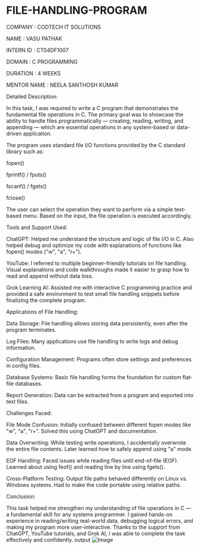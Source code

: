 # FILE-HANDLING-PROGRAM

COMPANY : CODTECH IT SOLUTIONS

NAME : VASU PATHAK 

INTERN ID : CT04DF1007

DOMAIN : C PROGRAMMING

DURATION : 4 WEEKS

MENTOR NAME : NEELA SANTHOSH KUMAR

Detailed Description:

In this task, I was required to write a C program that demonstrates the fundamental file operations in C. The primary goal was to showcase the ability to handle files programmatically — creating, reading, writing, and appending — which are essential operations in any system-based or data-driven application.

The program uses standard file I/O functions provided by the C standard library such as:

fopen()

fprintf() / fputs()

fscanf() / fgets()

fclose()


The user can select the operation they want to perform via a simple text-based menu. Based on the input, the file operation is executed accordingly.



Tools and Support Used:

ChatGPT: Helped me understand the structure and logic of file I/O in C. Also helped debug and optimize my code with explanations of functions like fopen() modes ("w", "a", "r+").

YouTube: I referred to multiple beginner-friendly tutorials on file handling. Visual explanations and code walkthroughs made it easier to grasp how to read and append without data loss.

Grok Learning AI: Assisted me with interactive C programming practice and provided a safe environment to test small file handling snippets before finalizing the complete program.



Applications of File Handling:

Data Storage: File handling allows storing data persistently, even after the program terminates.

Log Files: Many applications use file handling to write logs and debug information.

Configuration Management: Programs often store settings and preferences in config files.

Database Systems: Basic file handling forms the foundation for custom flat-file databases.

Report Generation: Data can be extracted from a program and exported into text files.


Challenges Faced:

File Mode Confusion: Initially confused between different fopen modes like "w", "a", "r+". Solved this using ChatGPT and documentation.

Data Overwriting: While testing write operations, I accidentally overwrote the entire file contents. Later learned how to safely append using "a" mode.

EOF Handling: Faced issues while reading files until end-of-file (EOF). Learned about using feof() and reading line by line using fgets().

Cross-Platform Testing: Output file paths behaved differently on Linux vs. Windows systems. Had to make the code portable using relative paths.


Conclusion:

This task helped me strengthen my understanding of file operations in C — a fundamental skill for any systems programmer. I gained hands-on experience in reading/writing real-world data, debugging logical errors, and making my program more user-interactive. Thanks to the support from ChatGPT, YouTube tutorials, and Grok AI, I was able to complete the task effectively and confidently.
output
![Image](https://github.com/user-attachments/assets/12bcefac-e6fe-477a-bf11-7c2d0d71cc82)
